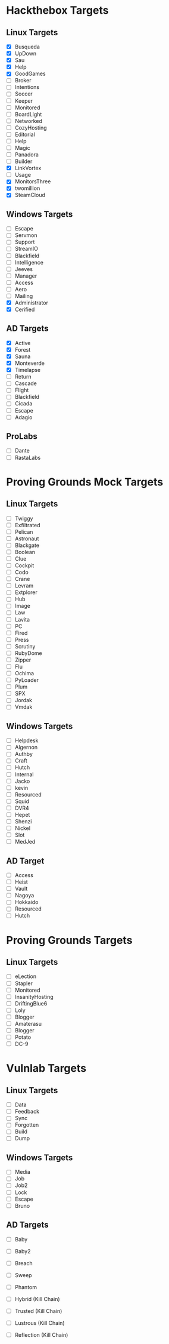 # Hackthebox Targets

## Linux Targets

- [x] Busqueda
- [x] UpDown
- [x] Sau
- [x] Help
- [x] GoodGames
- [ ] Broker
- [ ] Intentions
- [ ] Soccer
- [ ] Keeper
- [ ] Monitored
- [ ] BoardLight
- [ ] Networked
- [ ] CozyHosting
- [ ] Editorial
- [ ] Help
- [ ] Magic
- [ ] Panadora
- [ ] Builder
- [x] LinkVortex
- [ ] Usage
- [x] MonitorsThree
- [x] twomillion
- [x] SteamCloud

## Windows Targets

- [ ] Escape
- [ ] Servmon
- [ ] Support
- [ ] StreamIO
- [ ] Blackfield
- [ ] Intelligence
- [ ] Jeeves
- [ ] Manager
- [ ] Access
- [ ] Aero
- [ ] Mailing
- [x] Administrator
- [x] Cerified

## AD Targets

- [x] Active
- [x] Forest
- [x] Sauna
- [x] Monteverde
- [x] Timelapse
- [ ] Return
- [ ] Cascade
- [ ] Flight
- [ ] Blackfield
- [ ] Cicada
- [ ] Escape
- [ ] Adagio

## ProLabs

- [ ] Dante
- [ ] RastaLabs

# Proving Grounds Mock Targets

## Linux Targets

- [ ] Twiggy
- [ ] Exfiltrated
- [ ] Pelican
- [ ] Astronaut
- [ ] Blackgate
- [ ] Boolean
- [ ] Clue
- [ ] Cockpit
- [ ] Codo
- [ ] Crane
- [ ] Levram
- [ ] Extplorer
- [ ] Hub
- [ ] Image
- [ ] Law
- [ ] Lavita
- [ ] PC
- [ ] Fired
- [ ] Press
- [ ] Scrutiny
- [ ] RubyDome
- [ ] Zipper
- [ ] Flu
- [ ] Ochima
- [ ] PyLoader
- [ ] Plum
- [ ] SPX
- [ ] Jordak
- [ ] Vmdak

## Windows Targets

- [ ] Helpdesk
- [ ] Algernon
- [ ] Authby
- [ ] Craft
- [ ] Hutch
- [ ] Internal
- [ ] Jacko
- [ ] kevin
- [ ] Resourced
- [ ] Squid
- [ ] DVR4
- [ ] Hepet
- [ ] Shenzi
- [ ] Nickel
- [ ] Slot
- [ ] MedJed

## AD Target

- [ ] Access
- [ ] Heist
- [ ] Vault
- [ ] Nagoya
- [ ] Hokkaido
- [ ] Resourced
- [ ] Hutch

# Proving Grounds Targets

## Linux Targets

- [ ] eLection
- [ ] Stapler
- [ ] Monitored
- [ ] InsanityHosting
- [ ] DriftingBlue6
- [ ] Loly
- [ ] Blogger
- [ ] Amaterasu
- [ ] Blogger
- [ ] Potato
- [ ] DC-9

# Vulnlab Targets

## Linux Targets

- [ ] Data
- [ ] Feedback
- [ ] Sync
- [ ] Forgotten
- [ ] Build
- [ ] Dump

## Windows Targets

- [ ] Media
- [ ] Job
- [ ] Job2
- [ ] Lock
- [ ] Escape
- [ ] Bruno

## AD Targets

- [ ] Baby
- [ ] Baby2
- [ ] Breach
- [ ] Sweep
- [ ] Phantom
- [ ] Hybrid (Kill Chain)
- [ ] Trusted (Kill Chain)
- [ ] Lustrous (Kill Chain)
- [ ] Reflection (Kill Chain)

